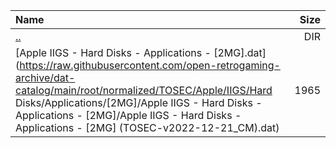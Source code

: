 |Name|Size|
|:---|---:|
|[..](../index.html)|DIR|
|[Apple IIGS - Hard Disks - Applications - [2MG].dat](https://raw.githubusercontent.com/open-retrogaming-archive/dat-catalog/main/root/normalized/TOSEC/Apple/IIGS/Hard Disks/Applications/[2MG]/Apple IIGS - Hard Disks - Applications - [2MG]/Apple IIGS - Hard Disks - Applications - [2MG] (TOSEC-v2022-12-21_CM).dat)|1965|
